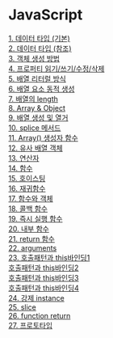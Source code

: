 # JavaScript

[1. 데이터 타입 (기본)](기본타입.md)<br/>
[2. 데이터 타입 (참조)](참조타입.md)<br/>
[3. 객체 생성 방법](객체생성방법.md)<br/>
[4. 프로퍼티 읽기/쓰기/수정/삭제](프로퍼티_읽기,쓰기,수정,삭제.md)<br/>
[5. 배열 리터럴 방식](배열리터럴.md)<br/>
[6. 배열 요소 동적 생성](배열요소생성.md)<br/>
[7. 배열의 length](length.md)<br/>
[8. Array & Object](Array&Object.md)<br/>
[9. 배열 생성 및 열거](배열생성,열거.md)<br/>
[10. splice 메서드](splice.md)<br/>
[11. Array() 생성자 함수](Array생성자함수.md)<br/>
[12. 유사 배열 객체](유사배열객체.md)<br/>
[13. 연산자](연산자.md)<br/>
[14. 함수](함수.md)<br/>
[15. 호이스팅](호이스팅.md)<br/>
[16. 재귀함수](재귀함수.md)<br/>
[17. 함수와 객체](함수와객체.md)<br/>
[18. 콜백 함수](콜백함수.md)<br/>
[19. 즉시 실행 함수](즉시실행함수.md)<br/>
[20. 내부 함수](내부함수.md)<br/>
[21. return 함수](return함수.md)<br/>
[22. arguments](arguments.md)<br/>
[23. 호출패턴과 this바인딩1](호출&this바인딩1.md)<br/>
[    호출패턴과 this바인딩2](호출&this바인딩2.md)<br/>
[    호출패턴과 this바인딩3](호출&this바인딩3.md)<br/>
[    호출패턴과 this바인딩4](호출&this바인딩4.md)<br/>
[24. 강제 instance](instance.md)<br/>
[25. slice](slice.md)<br/>
[26. function return](functionReturn.md)<br/>
[27. 프로토타입](prototype.md)<br/>
